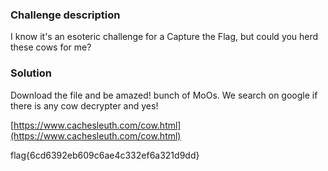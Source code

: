 ### Challenge description

I know it's an esoteric challenge for a Capture the Flag, but could you herd these cows for me? 

### Solution

Download the file and be amazed! bunch of MoOs. We search on google if there is any cow decrypter and yes!

[https://www.cachesleuth.com/cow.html](https://www.cachesleuth.com/cow.html)

flag{6cd6392eb609c6ae4c332ef6a321d9dd}